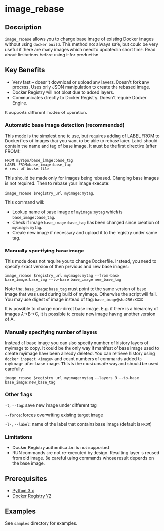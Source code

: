 image_rebase
==============

Description
-----------

`image_rebase` allows you to change base image of existing Docker images without using `docker build`. 
This method not always safe, but could be very useful if there are many images which need to updated in short time. 
Read about limitations before using it for production.

Key Benefits
------------ 
* Very fast – doesn't download or upload any layers. Doesn't fork any process. Uses only JSON manipulation to create the rebased image.
* Docker Registry will not bloat due to added layers.
* Communicates directly to Docker Registry. Doesn't require Docker Engine. 
 
It supports different modes of operation.

### Automatic base image detection (recommended)

This mode is the simplest one to use, but requires adding of LABEL FROM to Dockerfiles of images that you want to be able to rebase later. Label should contain the name and tag of base image. 
It must be the first directive (after FROM):
    
    FROM myrepo/base_image:base_tag
    LABEL FROM=base_image:base_tag
    # rest of Dockerfile

This should be made only for images being rebased. Changing base images is not required.
Then to rebase your image execute: 

`image_rebase $registry_url myimage:mytag`. 

This command will:
* Lookup name of base image of `myimage:mytag` which is `base_image:base_tag`.
* Check if image `base_image:base_tag` has been changed since creation of `myimage:mytag`.
* Create new image if necessary and upload it to the registry under same tag. 

### Manually specifying base image

This mode does not require you to change Dockerfile. Instead, you need to specify exact version of then previous and new base images:

`image_rebase $registry_url myimage:mytag --from-base base_image:base_tag --to-base base_image:new_base_tag`

Note that `base_image:base_tag` must point to the same version of base image that was used during build of myimage. Otherwise the script will fail. 
You may use digest of image instead of tag: `base_image@sha256:XXXX`

It is possible to change non-direct base image. E.g. if there is a hierarchy of images A->B->C, it is possible to create new image having another version of A.

### Manually specifying number of layers

Instead of base image you can also specify number of history layers of myimage to copy. It could be the only way if manifest of base image used to create myimage have been already deleted.
You can retrieve history using `docker inspect <image>` and count numbers of commands added to myimage after base image. This is the most unsafe way and should be used carefully:

`image_rebase $registry_url myimage:mytag --layers 3 --to-base base_image:new_base_tag`

### Other flags

`-t`, `--tag`: save new image under different tag

`--force`: forces overwriting existing target image 

`-l-`, `--label`: name of the label that contains base image (default is `FROM`) 

### Limitations

* Docker Registry authentication is not supported
* RUN commands are not re-executed by design. Resulting layer is reused from old image. Be careful using commands whose result depends on the base image.

Prerequisites
-----------
* [Python 3.x](https://www.python.org/downloads/)
* [Docker Registry V2](https://docs.docker.com/registry/)   


Examples
----------------
See `samples` directory for examples.
